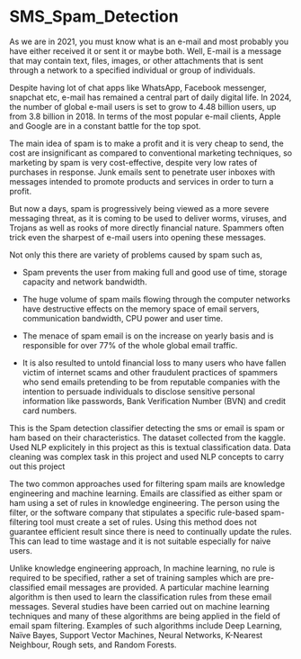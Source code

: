 # SMS_Spam_Detection

As we are in 2021, you must know what is an e-mail and most probably you have either received it or sent it or maybe both. Well, E-mail is a message that may contain text, files, images, or other attachments that is sent through a network to a specified individual or group of individuals.

Despite having lot of chat apps like WhatsApp, Facebook messenger, snapchat etc, e-mail has remained a central part of daily digital life. In 2024, the number of global e-mail users is set to grow to 4.48 billion users, up from 3.8 billion in 2018. In terms of the most popular e-mail clients, Apple and Google are in a constant battle for the top spot.

The main idea of spam is to make a profit and it is very cheap to send, the cost are insignificant as compared to conventional marketing techniques, so marketing by spam is very cost-effective, despite very low rates of purchases in response. Junk emails sent to penetrate user inboxes with messages intended to promote products and services in order to turn a profit.

But now a days, spam is progressively being viewed as a more severe messaging threat, as it is coming to be used to deliver worms, viruses, and Trojans as well as rooks of more directly financial nature. Spammers often trick even the sharpest of e-mail users into opening these messages.

Not only this there are variety of problems caused by spam such as,

- Spam prevents the user from making full and good use of time, storage capacity and network bandwidth.

- The huge volume of spam mails flowing through the computer networks have destructive effects on the memory space of email servers, communication bandwidth, CPU power and user time.

- The menace of spam email is on the increase on yearly basis and is responsible for over 77% of the whole global email traffic.

- It is also resulted to untold financial loss to many users who have fallen victim of internet scams and other fraudulent practices of spammers who send emails pretending to be from reputable companies with the intention to persuade individuals to disclose sensitive personal information like passwords, Bank Verification Number (BVN) and credit card numbers.

This is the Spam detection classifier detecting the sms or email is spam or ham based on their characteristics.
The dataset collected from the kaggle.
Used NLP explicitely in this project as this is textual classification data.
Data cleaning was complex task in this project and used NLP concepts to carry out this project

The two common approaches used for filtering spam mails are knowledge engineering and machine learning. Emails are classified as either spam or ham using a set of rules in knowledge engineering. The person using the filter, or the software company that stipulates a specific rule-based spam-filtering tool must create a set of rules. Using this method does not guarantee efficient result since there is need to continually update the rules. This can lead to time wastage and it is not suitable especially for naive users.

Unlike knowledge engineering approach, In machine learning, no rule is required to be specified, rather a set of training samples which are pre-classified email messages are provided. A particular machine learning algorithm is then used to learn the classification rules from these email messages. Several studies have been carried out on machine learning techniques and many of these algorithms are being applied in the field of email spam filtering. Examples of such algorithms include Deep Learning, Naïve Bayes, Support Vector Machines, Neural Networks, K-Nearest Neighbour, Rough sets, and Random Forests.




